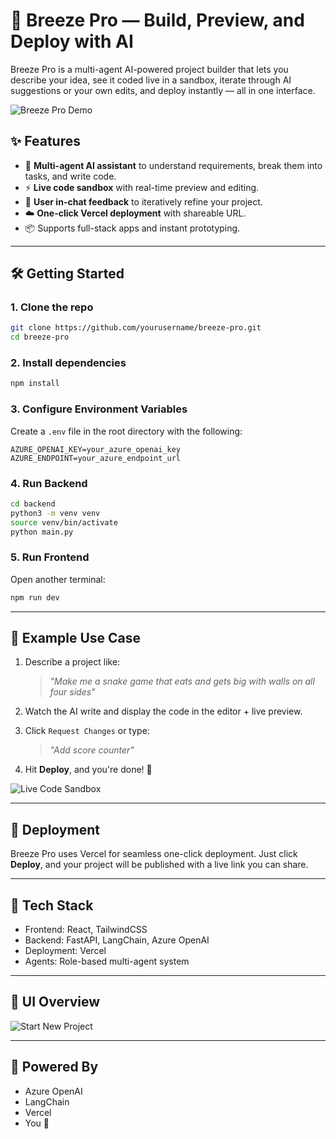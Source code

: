 # 🚀 Breeze Pro — Build, Preview, and Deploy with AI

Breeze Pro is a multi-agent AI-powered project builder that lets you describe your idea, see it coded live in a sandbox, iterate through AI suggestions or your own edits, and deploy instantly — all in one interface.

![Breeze Pro Demo](./Screenshot%202025-06-21%20at%201.52.59%20AM.png)

## ✨ Features

- 🧠 **Multi-agent AI assistant** to understand requirements, break them into tasks, and write code.
- ⚡ **Live code sandbox** with real-time preview and editing.
- 🔁 **User in-chat feedback** to iteratively refine your project.
- ☁️ **One-click Vercel deployment** with shareable URL.
- 📦 Supports full-stack apps and instant prototyping.

---

## 🛠️ Getting Started

### 1. Clone the repo
```bash
git clone https://github.com/yourusername/breeze-pro.git
cd breeze-pro
```

### 2. Install dependencies
```bash
npm install
```

### 3. Configure Environment Variables  
Create a `.env` file in the root directory with the following:
```env
AZURE_OPENAI_KEY=your_azure_openai_key
AZURE_ENDPOINT=your_azure_endpoint_url
```

### 4. Run Backend
```bash
cd backend
python3 -m venv venv
source venv/bin/activate
python main.py
```

### 5. Run Frontend
Open another terminal:
```bash
npm run dev
```

---

## 🧪 Example Use Case

1. Describe a project like:  
   > *"Make me a snake game that eats and gets big with walls on all four sides"*

2. Watch the AI write and display the code in the editor + live preview.

3. Click `Request Changes` or type:  
   > *"Add score counter"*

4. Hit **Deploy**, and you're done! 🎯

![Live Code Sandbox](./Screenshot%202025-06-21%20at%201.52.18%20AM.png)

---

## 📎 Deployment

Breeze Pro uses Vercel for seamless one-click deployment. Just click **Deploy**, and your project will be published with a live link you can share.

---

## 🧩 Tech Stack

- Frontend: React, TailwindCSS  
- Backend: FastAPI, LangChain, Azure OpenAI  
- Deployment: Vercel  
- Agents: Role-based multi-agent system

---

## 📸 UI Overview

![Start New Project](./Screenshot%202025-06-21%20at%201.49.14%20AM.png)

---

## 🤖 Powered By

- Azure OpenAI  
- LangChain  
- Vercel  
- You 🫵
